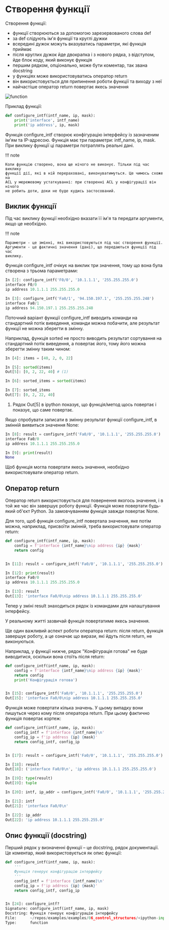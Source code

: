 # Створення функції

Створення функції:

* функції створюються за допомогою зарезервованого слова def
* за def слідують ім'я функції та круглі дужки
* всередині дужок можуть вказуватись параметри, які функція приймає
* після круглих дужок йде двокрапка і з нового рядка, з відступом, йде блок коду, який виконує функція
* першим рядком, опціонально, може бути коментар, так звана docstring
* у функціях може використовуватись оператор return
* він використовується для припинення роботи функції та виходу з неї
* найчастіше оператор return повертає якесь значення


![function](https://pyneng.io/assets/images/09_function_basics.png)

Приклад функції:

```python
def configure_intf(intf_name, ip, mask):
	print('interface', intf_name)
	print('ip address', ip, mask)
```


Функція configure_intf створює конфігурацію інтерфейсу із зазначеним ім'ям та
IP-адресою. Функція має три параметри: intf_name, ip, mask. При виклику функції
ці параметри потраплять реальні дані.

!!! note

    Коли функцію створено, вона ще нічого не виконує. Тільки під час виклику
    функції дії, які в ній перераховані, виконуватимуться. Це чимось схоже на
    ACL у мережевому устаткуванні: при створенні ACL у конфігурації він нічого
    не робить доти, доки не буде кудись застосований.


## Виклик функції

Під час виклику функції необхідно вказати її ім'я та передати аргументи, якщо це необхідно.

!!! note

    Параметри - це змінні, які використовуються під час створення функції.
    Аргументи - це фактичні значення (дані), що передаються функції під час
    виклику.

Функція configure_intf очікує на виклик три значення, тому що вона була
створена з трьома параметрами:


```python
In [2]: configure_intf('F0/0', '10.1.1.1', '255.255.255.0')
interface F0/0
ip address 10.1.1.1 255.255.255.0

In [3]: configure_intf('Fa0/1', '94.150.197.1', '255.255.255.248')
interface Fa0/1
ip address 94.150.197.1 255.255.255.248
```

Поточний варіант функції configure_intf виводить команди на стандартний потік
виведення, команди можна побачити, але результат функції не можна зберегти в
змінну.

Наприклад, функція sorted не просто виводить результат сортування на
стандартний потік виведення, а повертає його, тому його можна зберегти змінну
таким чином:

```python
In [4]: items = [40, 2, 0, 22]

In [5]: sorted(items)
Out[5]: [0, 2, 22, 40] # (1)

In [6]: sorted_items = sorted(items)

In [7]: sorted_items
Out[7]: [0, 2, 22, 40]
```

1. Рядок Out[5] в ipython показує, що функція/метод щось повертає і показує, що саме повертає.

Якщо спробувати записати в змінну результат функції configure_intf, в змінній
виявиться значення None:

```python
In [8]: result = configure_intf('Fa0/0', '10.1.1.1', '255.255.255.0')
interface Fa0/0
ip address 10.1.1.1 255.255.255.0

In [9]: print(result)
None
```

Щоб функція могла повертати якесь значення, необхідно використовувати оператор return.

## Оператор return

Оператор return використовується для повернення якогось значення, і в той же
час він завершує роботу функції. Функція може повертати будь-який об'єкт
Python. За замовчуванням функція завжди повертає None.

Для того, щоб функція configure_intf повертала значення, яке потім можна,
наприклад, присвоїти змінній, треба використовувати оператор return:

```python
def configure_intf(intf_name, ip, mask):
    config = f'interface {intf_name}\nip address {ip} {mask}'
    return config


In [11]: result = configure_intf('Fa0/0', '10.1.1.1', '255.255.255.0')

In [12]: print(result)
interface Fa0/0
ip address 10.1.1.1 255.255.255.0

In [13]: result
Out[13]: 'interface Fa0/0\nip address 10.1.1.1 255.255.255.0'
```

Тепер у зміні result знаходиться рядок із командами для налаштування інтерфейсу.

У реальному житті зазвичай функція повертатиме якесь значення.

Ще один важливий аспект роботи оператора return: після return, функція завершує
роботу, а це означає що вирази, які йдуть після return, не виконуються.

Наприклад, у функції нижче, рядок "Конфігурація готова" не буде виводитися,
оскільки вона стоїть після return:

```python
def configure_intf(intf_name, ip, mask):
    config = f'interface {intf_name}\nip address {ip} {mask}'
    return config
    print('Конфігурація готова')


In [15]: configure_intf('Fa0/0', '10.1.1.1', '255.255.255.0')
Out[15]: 'interface Fa0/0\nip address 10.1.1.1 255.255.255.0'
```

Функція може повертати кілька значень. У цьому випадку вони пишуться через кому
після оператора return. При цьому фактично функція повертає кортеж:

```python
def configure_intf(intf_name, ip, mask):
    config_intf = f'interface {intf_name}\n'
    config_ip = f'ip address {ip} {mask}'
    return config_intf, config_ip


In [17]: result = configure_intf('Fa0/0', '10.1.1.1', '255.255.255.0')

In [18]: result
Out[18]: ('interface Fa0/0\n', 'ip address 10.1.1.1 255.255.255.0')

In [19]: type(result)
Out[19]: tuple

In [20]: intf, ip_addr = configure_intf('Fa0/0', '10.1.1.1', '255.255.255.0')

In [21]: intf
Out[21]: 'interface Fa0/0\n'

In [22]: ip_addr
Out[22]: 'ip address 10.1.1.1 255.255.255.0'
```


## Опис функції (docstring)

Перший рядок у визначенні функції – це docstring, рядок документації. Це
коментар, який використовується як опис функції:

```python
def configure_intf(intf_name, ip, mask):
    '''
    Функція генерує конфігурацію інтерфейсу
    '''
    config_intf = f'interface {intf_name}\n'
    config_ip = f'ip address {ip} {mask}'
    return config_intf, config_ip


In [24]: configure_intf?
Signature: configure_intf(intf_name, ip, mask)
Docstring: Функція генерує конфігурацію інтерфейсу
File:      ~/repos/examples/examples/06_control_structures/<ipython-input-23-2b2bd970db8f>
Type:      function
```

